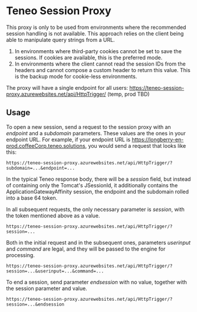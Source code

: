 # Teneo Session Proxy

This proxy is only to be used from environments where the recommended session handling is not available. 
This approach relies on the client being able to manipulate query strings from a URL.

1) In environments where third-party cookies cannot be set to save the sessions. If cookies are available, this is the preferred mode. 
2) In environments where the client cannot read the session IDs from the headers and cannot compose a custom header to return this value. This is the backup mode for cookie-less environments.

The proxy will have a single endpoint for all users: 
https://teneo-session-proxy.azurewebsites.net/api/HttpTrigger/ (temp, prod TBD) 

## Usage

To open a new session, send a request to the session proxy with an _endpoint_ and a _subdomain_ parameters. These values are the ones in your endpoint URL.
For example, if your endpoint URL is https://longberry-en-prod.coffeeCorp.teneo.solutions, you would send a request that looks like this:

    https://teneo-session-proxy.azurewebsites.net/api/HttpTrigger/?subdomain=...&endpoint=...

In the typical Teneo response body, there will be a _session_ field, but instead of containing only the Tomcat's JSessionId, 
it additionally contains the ApplicationGatewayAffinity session, the endpoint and the subdomain rolled into a base 64 token. 

In all subsequent requests, the only necessary parameter is _session_, with the token mentioned above as a value.

    https://teneo-session-proxy.azurewebsites.net/api/HttpTrigger/?session=...

Both in the initial request and in the subsequent ones, parameters _userinput_ and _command_ are legal, and they will be passed to the engine for processing.

    https://teneo-session-proxy.azurewebsites.net/api/HttpTrigger/?session=...&userinput=...&command=...

To end a session, send parameter _endsession_ with no value, together with the session parameter and value.

    https://teneo-session-proxy.azurewebsites.net/api/HttpTrigger/?session=...&endsession


